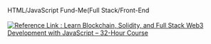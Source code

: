HTML/JavaScript Fund-Me(Full Stack/Front-End
 <br />
  <br />
[![Reference Link : Learn Blockchain, Solidity, and Full Stack Web3 Development with JavaScript – 32-Hour Course](https://www.youtube.com/watch?v=gyMwXuJrbJQ&t=67279s.jpg)](https://www.youtube.com/watch?v=gyMwXuJrbJQ&t=67279s)
